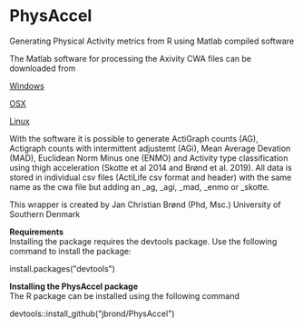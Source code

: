 # PhysAccel
Generating Physical Activity metrics from R using Matlab compiled software

The Matlab software for processing the Axivity CWA files can be downloaded from

<a href="http://video4coach.com/software/SDU/PhysAccel_mcr_Win.zip">Windows</a>

<a href="http://video4coach.com/software/SDU/PhysAccel_mcr_OSX.zip">OSX</a>

<a href="http://video4coach.com/software/SDU/PhysAccel_mcr_Linux.zip">Linux</a>

With the software it is possible to generate ActiGraph counts (AG), Actigraph counts with intermittent adjustemt (AGi), Mean Average Devation (MAD), Euclidean Norm Minus one (ENMO) and Activity type classification using thigh acceleration (Skotte et al 2014 and Brønd et al. 2019). All data is stored in individual csv files (ActiLife csv format and header) with the same name as the cwa file but adding an _ag, _agi, _mad, _enmo or _skotte.

This wrapper is created by Jan Christian Brønd (Phd, Msc.)
University of Southern Denmark

<b>Requirements</b>
<br>
Installing the package requires the devtools package. Use the following command to install the package:

install.packages("devtools")


<B>Installing the PhysAccel package</B>
<br>
The R package can be installed using the following command

devtools::install_github("jbrond/PhysAccel")
